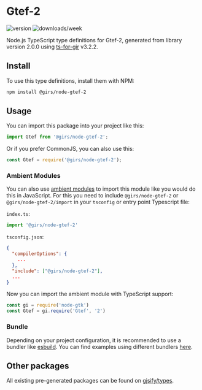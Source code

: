 
# Gtef-2

![version](https://img.shields.io/npm/v/@girs/node-gtef-2)
![downloads/week](https://img.shields.io/npm/dw/@girs/node-gtef-2)


Node.js TypeScript type definitions for Gtef-2, generated from library version 2.0.0 using [ts-for-gir](https://github.com/gjsify/ts-for-gir) v3.2.2.


## Install

To use this type definitions, install them with NPM:
```bash
npm install @girs/node-gtef-2
```

## Usage

You can import this package into your project like this:
```ts
import Gtef from '@girs/node-gtef-2';
```

Or if you prefer CommonJS, you can also use this:
```ts
const Gtef = require('@girs/node-gtef-2');
```

### Ambient Modules

You can also use [ambient modules](https://github.com/gjsify/ts-for-gir/tree/main/packages/cli#ambient-modules) to import this module like you would do this in JavaScript.
For this you need to include `@girs/node-gtef-2` or `@girs/node-gtef-2/import` in your `tsconfig` or entry point Typescript file:

`index.ts`:
```ts
import '@girs/node-gtef-2'
```

`tsconfig.json`:
```json
{
  "compilerOptions": {
    ...
  },
  "include": ["@girs/node-gtef-2"],
  ...
}
```

Now you can import the ambient module with TypeScript support: 

```ts
const gi = require('node-gtk')
const Gtef = gi.require('Gtef', '2')
```


### Bundle

Depending on your project configuration, it is recommended to use a bundler like [esbuild](https://esbuild.github.io/). You can find examples using different bundlers [here](https://github.com/gjsify/ts-for-gir/tree/main/examples).

## Other packages

All existing pre-generated packages can be found on [gjsify/types](https://github.com/gjsify/types).

